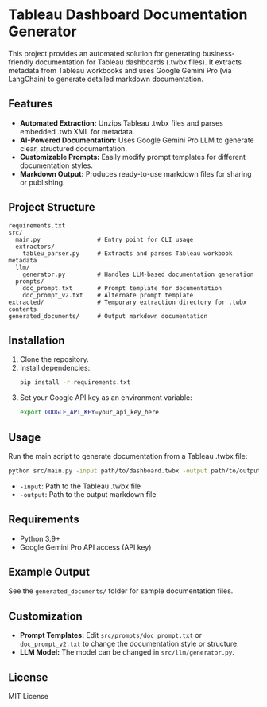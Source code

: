 # Tableau Dashboard Documentation Generator

This project provides an automated solution for generating business-friendly documentation for Tableau dashboards (.twbx files). It extracts metadata from Tableau workbooks and uses Google Gemini Pro (via LangChain) to generate detailed markdown documentation.

## Features
- **Automated Extraction:** Unzips Tableau .twbx files and parses embedded .twb XML for metadata.
- **AI-Powered Documentation:** Uses Google Gemini Pro LLM to generate clear, structured documentation.
- **Customizable Prompts:** Easily modify prompt templates for different documentation styles.
- **Markdown Output:** Produces ready-to-use markdown files for sharing or publishing.

## Project Structure
```
requirements.txt
src/
  main.py                # Entry point for CLI usage
  extractors/
    tableu_parser.py     # Extracts and parses Tableau workbook metadata
  llm/
    generator.py         # Handles LLM-based documentation generation
  prompts/
    doc_prompt.txt       # Prompt template for documentation
    doc_prompt_v2.txt    # Alternate prompt template
extracted/               # Temporary extraction directory for .twbx contents
generated_documents/     # Output markdown documentation
```

## Installation
1. Clone the repository.
2. Install dependencies:
   ```sh
   pip install -r requirements.txt
   ```
3. Set your Google API key as an environment variable:
   ```sh
   export GOOGLE_API_KEY=your_api_key_here
   ```

## Usage
Run the main script to generate documentation from a Tableau .twbx file:
```sh
python src/main.py -input path/to/dashboard.twbx -output path/to/output.md
```

- `-input`: Path to the Tableau .twbx file
- `-output`: Path to the output markdown file

## Requirements
- Python 3.9+
- Google Gemini Pro API access (API key)

## Example Output
See the `generated_documents/` folder for sample documentation files.

## Customization
- **Prompt Templates:** Edit `src/prompts/doc_prompt.txt` or `doc_prompt_v2.txt` to change the documentation style or structure.
- **LLM Model:** The model can be changed in `src/llm/generator.py`.

## License
MIT License
